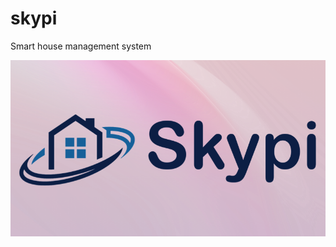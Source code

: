 # skypi
Smart house management system

![alt tag](https://raw.githubusercontent.com/dsfser/skypi/master/img/skypi.png)